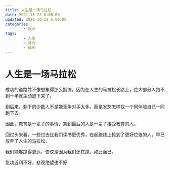 ```yaml
---
title: 人生是一场马拉松
date: 2021-10-22 6:00:00
updated: 2021-10-22 6:00:00
categories:
        - 观点
tags:
        - 人生
        - 努力
        - 成长
---
```


# 人生是一场马拉松

成功的道路并不像想象得那么拥挤，因为在人生的马拉松长路上，绝大部分人跑不到一半就主动退下来了。

到后来，剩下的少数人不是嫌竞争对手太多，而是发愁怎样找一个同伴陪自己一同跑下去。

因此，教育是一辈子的事情，笑到最后的人是一辈子接受教育的人。

回过头来看，一些过去比我们读书更优秀，在起跑线上抢到了更好位置的人，早已放弃了人生的马拉松，

我们能够跑得更远，仅仅是因为我们还在跑，如此而已。

急功近利不好，悲观绝望也不好
